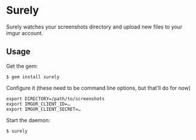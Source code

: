 # Surely

Surely watches your screenshots directory and upload new files to your imgur account.

## Usage

Get the gem:

```shell
$ gem install surely
```

Configure it (these need to be command line options, but that’ll do for now)

```
export DIRECTORY=/path/to/screenshots
export IMGUR_CLIENT_ID=…
export IMGUR_CLIENT_SECRET=…
```

Start the daemon:

```
$ surely
```
